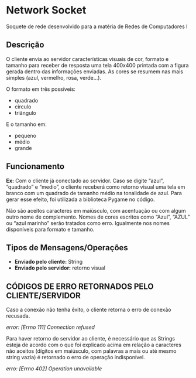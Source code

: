 # Network Socket
Soquete de rede desenvolvido para a matéria de Redes de Computadores I

## Descrição
O cliente envia ao servidor características visuais de cor, formato e tamanho para receber de resposta uma tela 400x400 printada com a figura gerada dentro das informações enviadas. As cores se resumem nas mais simples (azul, vermelho, rosa, verde...).

O formato em três possíveis: 
* quadrado 
* circulo
* triângulo

E o tamanho em: 
* pequeno 
* médio
* grande

## Funcionamento
**Ex:** Com o cliente já conectado ao servidor. Caso se digite “azul”, “quadrado” e “medio”, o cliente receberá como retorno visual uma tela em branco com um quadrado de tamanho médio na tonalidade de azul. Para gerar esse efeito, foi utilizada a biblioteca Pygame no código.

Não são aceitos caracteres em maiúsculo, com acentuação ou com algum outro nome de complemento. Nomes de cores escritos como “Azul”, “AZUL” ou “azul marinho” serão tratados como erro. Igualmente nos nomes disponíveis para formato e tamanho.


## Tipos de Mensagens/Operações

- **Enviado pelo cliente:** String
- **Enviado pelo servidor:** retorno visual


## CÓDIGOS DE ERRO RETORNADOS PELO CLIENTE/SERVIDOR
Caso a conexão não tenha êxito, o cliente retorna o erro de conexão recusada.

_error: [Errno 111] Connection refused_

Para haver retorno do servidor ao cliente, é necessário que as Strings esteja de acordo com o que foi explicado acima em relação a caracteres não aceitos (dígitos em maiúsculo, com palavras a mais ou até mesmo string vazia) é retornado o erro de operação indisponível.

_erro: [Errno 402] Operation unavailable_

